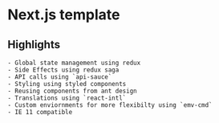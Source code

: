 # Next.js template

## Highlights

    - Global state management using redux
    - Side Effects using redux saga
    - API calls using `api-sauce`
    - Styling using styled components
    - Reusing components from ant design
    - Translations using `react-intl`
    - Custom enviornments for more flexibilty using `emv-cmd`
    - IE 11 compatible


